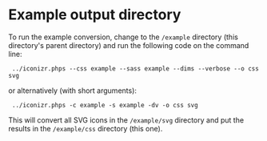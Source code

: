 Example output directory 
========================

To run the example conversion, change to the `/example` directory (this directory's parent directory) and run the following code on the command line:

	 ../iconizr.phps --css example --sass example --dims --verbose --o css svg
	 
or alternatively (with short arguments):

	 ../iconizr.phps -c example -s example -dv -o css svg
	 
This will convert all SVG icons in the `/example/svg` directory and put the results in the `/example/css` directory (this one).